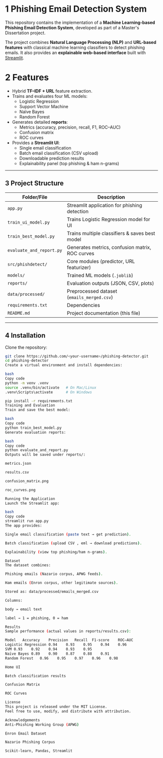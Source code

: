 # 1 Phishing Email Detection System

This repository contains the implementation of a **Machine Learning-based Phishing Email Detection System**, developed as part of a Master's Dissertation project.  

The project combines **Natural Language Processing (NLP)** and **URL-based features** with classical machine learning classifiers to detect phishing emails. It also provides an **explainable web-based interface** built with [Streamlit](https://streamlit.io).

# 2 Features

- Hybrid **TF–IDF + URL** feature extraction.
- Trains and evaluates four ML models:
  - Logistic Regression
  - Support Vector Machine
  - Naïve Bayes
  - Random Forest
- Generates detailed **reports**:
  - Metrics (accuracy, precision, recall, F1, ROC–AUC)
  - Confusion matrix
  - ROC curves
- Provides a **Streamlit UI**:
  - Single email classification
  - Batch email classification (CSV upload)
  - Downloadable prediction results
  - Explainability panel (top phishing & ham n-grams)

---

## 3 Project Structure

| Folder/File                | Description                                      |
|-----------------------------|--------------------------------------------------|
| `app.py`                   | Streamlit application for phishing detection     |
| `train_ui_model.py`        | Trains Logistic Regression model for UI          |
| `train_best_model.py`      | Trains multiple classifiers & saves best model   |
| `evaluate_and_report.py`   | Generates metrics, confusion matrix, ROC curves  |
| `src/phishdetect/`         | Core modules (predictor, URL featurizer)         |
| `models/`                  | Trained ML models (`.joblib`)                    |
| `reports/`                 | Evaluation outputs (JSON, CSV, plots)            |
| `data/processed/`          | Preprocessed dataset (`emails_merged.csv`)       |
| `requirements.txt`         | Dependencies                                     |
| `README.md`                | Project documentation (this file)                |

---

## 4 Installation

Clone the repository:

```bash
git clone https://github.com/<your-username>/phishing-detector.git
cd phishing-detector
Create a virtual environment and install dependencies:

bash
Copy code
python -m venv .venv
source .venv/bin/activate   # On Mac/Linux
.venv\Scripts\activate      # On Windows

pip install -r requirements.txt
Training and Evaluation
Train and save the best model:

bash
Copy code
python train_best_model.py
Generate evaluation reports:

bash
Copy code
python evaluate_and_report.py
Outputs will be saved under reports/:

metrics.json

results.csv

confusion_matrix.png

roc_curves.png

Running the Application
Launch the Streamlit app:

bash
Copy code
streamlit run app.py
The app provides:

Single email classification (paste text → get prediction).

Batch classification (upload CSV , eml → download predictions).

Explainability (view top phishing/ham n-grams).

Dataset
The dataset combines:

Phishing emails (Nazario corpus, APWG feeds).

Ham emails (Enron corpus, other legitimate sources).

Stored as: data/processed/emails_merged.csv

Columns:

body → email text

label → 1 = phishing, 0 = ham

Results
Sample performance (actual values in reports/results.csv):

Model	Accuracy	Precision	Recall	F1-score	ROC–AUC
Logistic Regression	0.94	0.93	0.95	0.94	0.96
SVM	0.93	0.92	0.94	0.93	0.95
Naïve Bayes	0.89	0.90	0.87	0.88	0.91
Random Forest	0.96	0.95	0.97	0.96	0.98

Home UI

Batch classification results

Confusion Matrix

ROC Curves

License
This project is released under the MIT License.
Feel free to use, modify, and distribute with attribution.

Acknowledgements
Anti-Phishing Working Group (APWG)

Enron Email Dataset

Nazario Phishing Corpus

Scikit-learn, Pandas, Streamlit